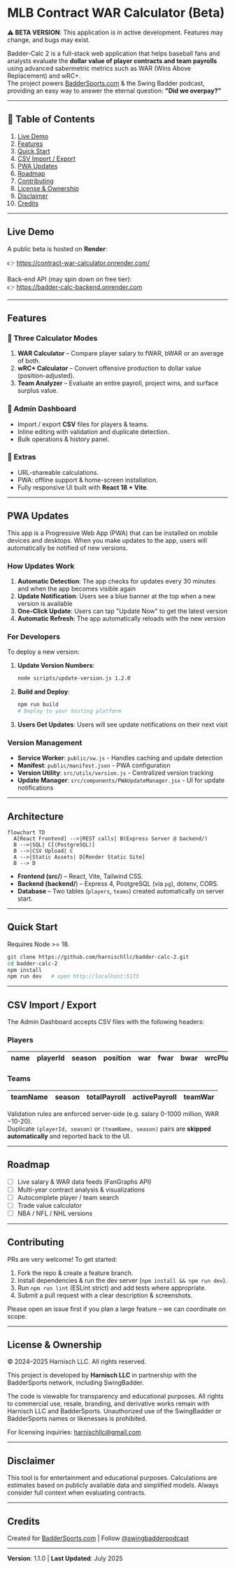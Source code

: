 # MLB Contract WAR Calculator (Beta)

**⚠️ BETA VERSION**: This application is in active development. Features may change, and bugs may exist.

Badder-Calc 2 is a full-stack web application that helps baseball fans and analysts evaluate the **dollar value of player contracts and team payrolls** using advanced sabermetric metrics such as WAR (Wins Above Replacement) and wRC+.  
The project powers [BadderSports.com](https://baddersports.com) & the Swing Badder podcast, providing an easy way to answer the eternal question: **"Did we overpay?"**

---

## 📑 Table of Contents
1. [Live Demo](#live-demo)
2. [Features](#features)
3. [Quick Start](#quick-start)
4. [CSV Import / Export](#csv-import--export)
5. [PWA Updates](#pwa-updates)
6. [Roadmap](#roadmap)
7. [Contributing](#contributing)
8. [License & Ownership](#license--ownership)
9. [Disclaimer](#disclaimer)
10. [Credits](#credits)

---

## Live Demo
A public beta is hosted on **Render**:

👉 https://contract-war-calculator.onrender.com/

Back-end API (may spin down on free tier):  
👉 https://badder-calc-backend.onrender.com

---

## Features

### 🧮 Three Calculator Modes
1. **WAR Calculator** – Compare player salary to fWAR, bWAR or an average of both.
2. **wRC+ Calculator** – Convert offensive production to dollar value (position-adjusted).
3. **Team Analyzer** – Evaluate an entire payroll, project wins, and surface surplus value.

### 🔄 Admin Dashboard
* Import / export **CSV** files for players & teams.
* Inline editing with validation and duplicate detection.
* Bulk operations & history panel.

### 💎 Extras
* URL-shareable calculations.
* PWA: offline support & home-screen installation.
* Fully responsive UI built with **React 18 + Vite**.

---

## PWA Updates

This app is a Progressive Web App (PWA) that can be installed on mobile devices and desktops. When you make updates to the app, users will automatically be notified of new versions.

### How Updates Work

1. **Automatic Detection**: The app checks for updates every 30 minutes and when the app becomes visible again
2. **Update Notification**: Users see a blue banner at the top when a new version is available
3. **One-Click Update**: Users can tap "Update Now" to get the latest version
4. **Automatic Refresh**: The app automatically reloads with the new version

### For Developers

To deploy a new version:

1. **Update Version Numbers**:
   ```bash
   node scripts/update-version.js 1.2.0
   ```

2. **Build and Deploy**:
   ```bash
   npm run build
   # Deploy to your hosting platform
   ```

3. **Users Get Updates**: Users will see update notifications on their next visit

### Version Management

- **Service Worker**: `public/sw.js` - Handles caching and update detection
- **Manifest**: `public/manifest.json` - PWA configuration
- **Version Utility**: `src/utils/version.js` - Centralized version tracking
- **Update Manager**: `src/components/PWAUpdateManager.jsx` - UI for update notifications

---

## Architecture
```mermaid
flowchart TD
  A[React Frontend] -->|REST calls| B(Express Server @ backend/)
  B -->|SQL| C[(PostgreSQL)]
  B -->|CSV Upload| C
  A -->|Static Assets| D[Render Static Site]
  B --> D
```
* **Frontend (src/**) – React, Vite, Tailwind CSS.
* **Backend (backend/**) – Express 4, PostgreSQL (via `pg`), dotenv, CORS.
* **Database** – Two tables (`players`, `teams`) created automatically on server start.

---

## Quick Start
Requires Node >= 18.

```bash
git clone https://github.com/harnischllc/badder-calc-2.git
cd badder-calc-2
npm install
npm run dev   # open http://localhost:5173
```

---

## CSV Import / Export
The Admin Dashboard accepts CSV files with the following headers:

### Players
| name | playerId | season | position | war | fwar | bwar | wrcPlus | salary |
|------|----------|--------|----------|-----|------|------|---------|--------|

### Teams
| teamName | season | totalPayroll | activePayroll | teamWar |
|----------|--------|--------------|---------------|---------|

Validation rules are enforced server-side (e.g. salary 0-1000 million, WAR −10-20).  
Duplicate `(playerId, season)` or `(teamName, season)` pairs are **skipped automatically** and reported back to the UI.

---

## Roadmap
- [ ] Live salary & WAR data feeds (FanGraphs API)
- [ ] Multi-year contract analysis & visualizations
- [ ] Autocomplete player / team search
- [ ] Trade value calculator
- [ ] NBA / NFL / NHL versions

---

## Contributing
PRs are very welcome! To get started:
1. Fork the repo & create a feature branch.
2. Install dependencies & run the dev server (`npm install && npm run dev`).
3. Run `npm run lint` (ESLint strict) and add tests where appropriate.
4. Submit a pull request with a clear description & screenshots.

Please open an issue first if you plan a large feature – we can coordinate on scope.

---

## License & Ownership

© 2024–2025 Harnisch LLC. All rights reserved.

This project is developed by **Harnisch LLC** in partnership with the BadderSports network, including SwingBadder.

The code is viewable for transparency and educational purposes. All rights to commercial use, resale, branding, and derivative works remain with Harnisch LLC and BadderSports. Unauthorized use of the SwingBadder or BadderSports names or likenesses is prohibited.

For licensing inquiries: harnischllc@gmail.com

---

## Disclaimer

This tool is for entertainment and educational purposes. Calculations are estimates based on publicly available data and simplified models. Always consider full context when evaluating contracts.

---

## Credits

Created for [BadderSports.com](https://baddersports.com) | Follow [@swingbadderpodcast](https://www.youtube.com/channel/UCvkFXHG5mZyQfsmmf7aU5lQ)

---

**Version**: 1.1.0 | **Last Updated**: July 2025

